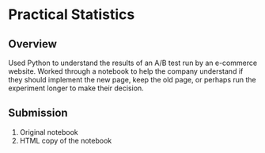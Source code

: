 # Practical Statistics
## Overview
Used Python to understand the results of an A/B test run by an e-commerce website. Worked through a notebook to help the company understand if they should implement the new page, keep the old page, or perhaps run the experiment longer to make their decision.

## Submission
1. Original notebook
2. HTML copy of the notebook
